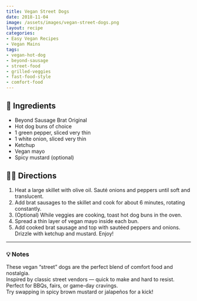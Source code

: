 ```yaml
---
title: Vegan Street Dogs
date: 2018-11-04
image: /assets/images/vegan-street-dogs.png
layout: recipe
categories:
- Easy Vegan Recipes
- Vegan Mains
tags:
- vegan-hot-dog
- beyond-sausage
- street-food
- grilled-veggies
- fast-food-style
- comfort-food
---
```


## 🧾 Ingredients

- Beyond Sausage Brat Original
- Hot dog buns of choice
- 1 green pepper, sliced very thin
- 1 white onion, sliced very thin
- Ketchup
- Vegan mayo
- Spicy mustard (optional)

## 👩‍🍳 Directions

1. Heat a large skillet with olive oil. Sauté onions and peppers until soft and translucent.
2. Add brat sausages to the skillet and cook for about 6 minutes, rotating constantly.
3. (Optional) While veggies are cooking, toast hot dog buns in the oven.
4. Spread a thin layer of vegan mayo inside each bun.
5. Add cooked brat sausage and top with sautéed peppers and onions. Drizzle with ketchup and mustard. Enjoy!


---

### 💡 Notes

These vegan “street” dogs are the perfect blend of comfort food and nostalgia.  
Inspired by classic street vendors — quick to make and hard to resist.  
Perfect for BBQs, fairs, or game-day cravings.  
Try swapping in spicy brown mustard or jalapeños for a kick!


